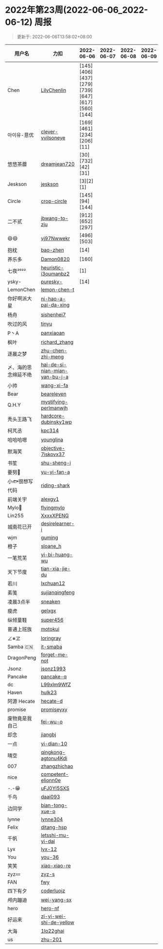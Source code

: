 
# 2022年第23周(2022-06-06_2022-06-12) 周报

> 更新于: 2022-06-06T13:58:02+08:00

| 用户名 | 力扣 |  2022-06-06|2022-06-07|2022-06-08|2022-06-09|2022-06-10|2022-06-11|2022-06-12  | 总计 | 排名 |
| ---- | ---- |    ---- | ---- | ---- | ---- | ---- | ---- | ----   | ---- | ---- |
|Chen|[LilyChenlin](https://leetcode.cn/u/LilyChenlin/)|\[145]\[406]\[437]\[279]\[739]\[647]\[617]\[560]\[144]|||||||9|1|
|아이유-意优|[clever-vvilsoneye](https://leetcode.cn/u/clever-vvilsoneye/)|\[169]\[461]\[234]\[206]\[11]|||||||5|2|
|悠悠茶蘼|[dreamjean720](https://leetcode.cn/u/dreamjean720/)|\[30]\[732]\[42]\[31]|||||||4|3|
|Jeskson|[jeskson](https://leetcode.cn/u/jeskson/)|\[3]\[2]\[1]|||||||3|4|
|Circle|[crop-circle](https://leetcode.cn/u/crop-circle/)|\[145]\[94]\[144]|||||||3|4|
|二不贰|[jbwang-to-zju](https://leetcode.cn/u/jbwang-to-zju/)|\[912]\[652]\[297]|||||||3|4|
|😄😄|[vj97Nwwekr](https://leetcode.cn/u/vj97Nwwekr/)|\[496]\[503]|||||||2|5|
|抱枕|[bao-zhen](https://leetcode.cn/u/bao-zhen/)|\[14]|||||||1|6|
|养乐多|[Damon0820](https://leetcode.com/u/Damon0820/)|\[160]|||||||1|6|
|七夜²⁰²²|[heuristic-i3oumanbz2](https://leetcode.cn/u/heuristic-i3oumanbz2/)|\[1]|||||||1|6|
|ysky-|[puresky-](https://leetcode.cn/u/puresky-/)|\[14]|||||||1|6|
|LemonChen|[lemon-chen-t](https://leetcode.cn/u/lemon-chen-t/)||||||||0|7|
|你好啊派大星|[ni-hao-a-pai-da-xing](https://leetcode.cn/u/ni-hao-a-pai-da-xing/)||||||||0|7|
|杨舟|[sishenhei7](https://leetcode.cn/u/sishenhei7/)||||||||0|7|
|吹过的风|[tinyu](https://leetcode.cn/u/tinyu/)||||||||0|7|
|P丶A|[panxiaoan](https://leetcode.cn/u/panxiaoan/)||||||||0|7|
|枫叶|[richard_zhang](https://leetcode.cn/u/richard_zhang/)||||||||0|7|
|逐晨之梦|[zhu-chen-zhi-meng](https://leetcode.cn/u/zhu-chen-zhi-meng/)||||||||0|7|
|〆、海的思念绵延不绝|[hai-de-si-nian-mian-yan-bu-j-a](https://leetcode.cn/u/hai-de-si-nian-mian-yan-bu-j-a/)||||||||0|7|
|小帅|[wang-xi-fa](https://leetcode.cn/u/wang-xi-fa/)||||||||0|7|
|Bear|[beareleven](https://leetcode.cn/u/beareleven/)||||||||0|7|
|Q.H.Y|[mystifying-perlmanwjh](https://leetcode.cn/u/mystifying-perlmanwjh/)||||||||0|7|
|秃头王路飞|[hardcore-dubinsky1wp](https://leetcode.cn/u/hardcore-dubinsky1wp/)||||||||0|7|
|柯芃丞|[kpc314](https://leetcode.cn/u/kpc314/)||||||||0|7|
|哈哈哈嗯|[younglina](https://leetcode.cn/u/younglina/)||||||||0|7|
|默海笑|[objective-7iskovx37](https://leetcode.cn/u/objective-7iskovx37/)||||||||0|7|
|书笙|[shu-sheng-i](https://leetcode.cn/u/shu-sheng-i/)||||||||0|7|
|要努🌰|[yu-yi-fan-a](https://leetcode.cn/u/yu-yi-fan-a/)||||||||0|7|
|小🐟很想写代码|[riding-shark](https://leetcode.cn/u/riding-shark/)||||||||0|7|
|前端关宇|[alexgy1](https://leetcode.com/u/alexgy1/)||||||||0|7|
|Mylo🐘|[flyingmylo](https://leetcode.cn/u/flyingmylo/)||||||||0|7|
|Lin255|[XxxxXPENG](https://leetcode.cn/u/XxxxXPENG/)||||||||0|7|
|城南花已开|[desirelearner-i](https://leetcode.cn/u/desirelearner-i/)||||||||0|7|
|wjm|[guming](https://leetcode.cn/u/guming/)||||||||0|7|
|橙子|[sloane_h](https://leetcode.cn/u/sloane_h/)||||||||0|7|
|一笔荒芜|[yi-bi-huang-wu](https://leetcode.cn/u/yi-bi-huang-wu/)||||||||0|7|
|天下节度|[tian-xia-jie-du](https://leetcode.cn/u/tian-xia-jie-du/)||||||||0|7|
|若川|[lxchuan12](https://leetcode.cn/u/lxchuan12/)||||||||0|7|
|素笺|[sujianqingfeng](https://leetcode.cn/u/sujianqingfeng/)||||||||0|7|
|凌晨3点半|[sneaken](https://leetcode.cn/u/sneaken/)||||||||0|7|
|瘦虎|[gelxgx](https://leetcode.cn/u/gelxgx/)||||||||0|7|
|纵倾童鞋|[super456](https://leetcode.cn/u/super456/)||||||||0|7|
|普通上班族|[motokui](https://leetcode.cn/u/motokui/)||||||||0|7|
|∠※ヱ|[loringray](https://leetcode.cn/u/loringray/)||||||||0|7|
|Samba 🇨🇳|[it-smaba](https://leetcode.cn/u/it-smaba/)||||||||0|7|
|DragonPeng|[forget-me-not](https://leetcode.cn/u/forget-me-not/)||||||||0|7|
|Jsonz|[jsonz1993](https://leetcode.cn/u/jsonz1993/)||||||||0|7|
|Pancake|[pancake-q](https://leetcode.cn/u/pancake-q/)||||||||0|7|
|dc|[L99xlm9WfZ](https://leetcode.cn/u/L99xlm9WfZ/)||||||||0|7|
|Haven|[hulk23](https://leetcode.cn/u/hulk23/)||||||||0|7|
|阿源 Hecate|[hecate-d](https://leetcode.cn/u/hecate-d/)||||||||0|7|
|promise|[promiseyxy](https://leetcode.cn/u/promiseyxy/)||||||||0|7|
|废物竟是我自己|[fei-wu-o](https://leetcode.cn/u/fei-wu-o/)||||||||0|7|
|却念|[jiangbj](https://leetcode.cn/u/jiangbj/)||||||||0|7|
|一点|[yi-dian-10](https://leetcode.cn/u/yi-dian-10/)||||||||0|7|
|晴空|[qingkong-agtonu4Kdi](https://leetcode.cn/u/qingkong-agtonu4Kdi/)||||||||0|7|
|007|[zhangzhichao](https://leetcode.cn/u/zhangzhichao/)||||||||0|7|
|nice|[competent-elionn0e](https://leetcode.cn/u/competent-elionn0e/)||||||||0|7|
|-.-😁|[uFJ0Yl5SXS](https://leetcode.cn/u/uFJ0Yl5SXS/)||||||||0|7|
|千鸟|[daai093](https://leetcode.cn/u/daai093/)||||||||0|7|
|边同学|[bian-tong-xue-o](https://leetcode.cn/u/bian-tong-xue-o/)||||||||0|7|
|lynne|[lynne304](https://leetcode.cn/u/lynne304/)||||||||0|7|
|Felix|[ditang-hsp](https://leetcode.cn/u/ditang-hsp/)||||||||0|7|
|千帆|[letsshi-mu-yi-dai](https://leetcode.cn/u/letsshi-mu-yi-dai/)||||||||0|7|
|Lyx|[lyx-12](https://leetcode.cn/u/lyx-12/)||||||||0|7|
|You|[you-36](https://leetcode.cn/u/you-36/)||||||||0|7|
|笑笑|[xiao-xiao-re](https://leetcode.cn/u/xiao-xiao-re/)||||||||0|7|
|zyz💤|[zyz-s](https://leetcode.cn/u/zyz-s/)||||||||0|7|
|FAN|[fwy](https://leetcode.cn/u/fwy/)||||||||0|7|
|四下有夕|[coderluojz](https://leetcode.cn/u/coderluojz/)||||||||0|7|
|颅内蹦迪|[wei-yang-sx](https://leetcode.cn/u/wei-yang-sx/)||||||||0|7|
|hero|[hero-nf](https://leetcode.cn/u/hero-nf/)||||||||0|7|
|好运来|[zi-yi-wei-shi-de-yellow](https://leetcode.cn/u/zi-yi-wei-shi-de-yellow/)||||||||0|7|
|大海|[1lo22ghai](https://leetcode.cn/u/1lo22ghai/)||||||||0|7|
|us|[zhu-201](https://leetcode.cn/u/zhu-201/)||||||||0|7|
    